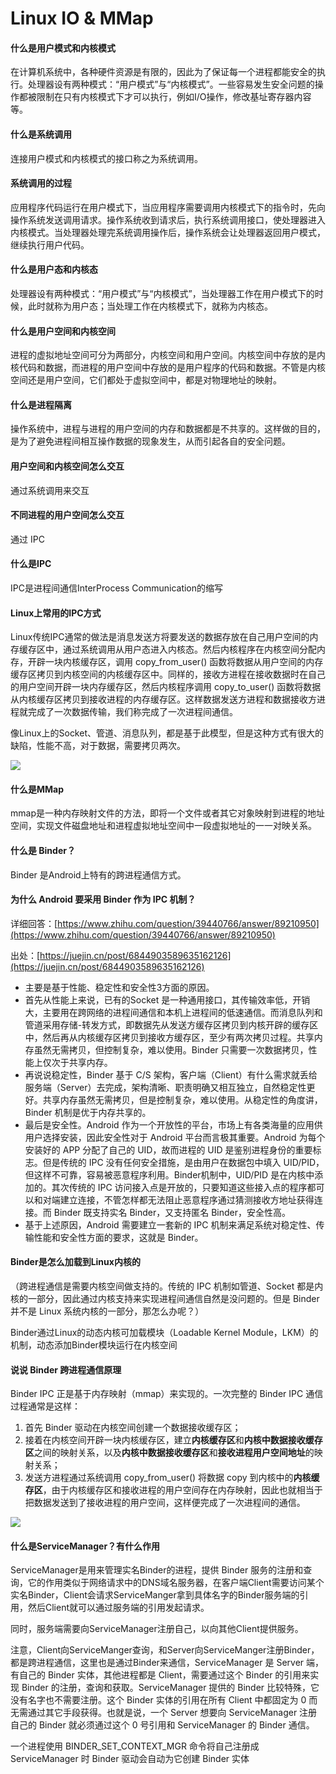 
# Linux IO & MMap

#### 什么是用户模式和内核模式

  在计算机系统中，各种硬件资源是有限的，因此为了保证每一个进程都能安全的执行。处理器设有两种模式：“用户模式”与“内核模式”。一些容易发生安全问题的操作都被限制在只有内核模式下才可以执行，例如I/O操作，修改基址寄存器内容等。


#### 什么是系统调用

  连接用户模式和内核模式的接口称之为系统调用。


#### 系统调用的过程

  应用程序代码运行在用户模式下，当应用程序需要调用内核模式下的指令时，先向操作系统发送调用请求。操作系统收到请求后，执行系统调用接口，使处理器进入内核模式。当处理器处理完系统调用操作后，操作系统会让处理器返回用户模式，继续执行用户代码。


#### 什么是用户态和内核态

  处理器设有两种模式：“用户模式”与“内核模式”，当处理器工作在用户模式下的时候，此时就称为用户态；当处理工作在内核模式下，就称为内核态。


#### 什么是用户空间和内核空间

  进程的虚拟地址空间可分为两部分，内核空间和用户空间。内核空间中存放的是内核代码和数据，而进程的用户空间中存放的是用户程序的代码和数据。不管是内核空间还是用户空间，它们都处于虚拟空间中，都是对物理地址的映射。


#### 什么是进程隔离

  操作系统中，进程与进程的用户空间的内存和数据都是不共享的。这样做的目的，是为了避免进程间相互操作数据的现象发生，从而引起各自的安全问题。


#### 用户空间和内核空间怎么交互

  通过系统调用来交互

#### 不同进程的用户空间怎么交互

  通过 IPC

#### 什么是IPC

  IPC是进程间通信InterProcess Communication的缩写


#### Linux上常用的IPC方式

  Linux传统IPC通常的做法是消息发送方将要发送的数据存放在自己用户空间的内存缓存区中，通过系统调用从用户态进入内核态。然后内核程序在内核空间分配内存，开辟一块内核缓存区，调用 copy_from_user() 函数将数据从用户空间的内存缓存区拷贝到内核空间的内核缓存区中。同样的，接收方进程在接收数据时在自己的用户空间开辟一块内存缓存区，然后内核程序调用 copy_to_user() 函数将数据从内核缓存区拷贝到接收进程的内存缓存区。这样数据发送方进程和数据接收方进程就完成了一次数据传输，我们称完成了一次进程间通信。

  像Linux上的Socket、管道、消息队列，都是基于此模型，但是这种方式有很大的缺陷，性能不高，对于数据，需要拷贝两次。

  ![](https://secure2.wostatic.cn/static/srdg6yt84oGxzWCQvSpmDW/image.png?auth_key=1712622318-sKBBXx9FWXSp23Ww6aQE6d-0-d873d504bf41001449a4e031325b3495)

  
#### 什么是MMap

  mmap是一种内存映射文件的方法，即将一个文件或者其它对象映射到进程的地址空间，实现文件磁盘地址和进程虚拟地址空间中一段虚拟地址的一一对映关系。



#### 什么是 Binder？

  Binder 是Android上特有的跨进程通信方式。


#### 为什么 Android 要采用 Binder 作为 IPC 机制？

  详细回答：[https://www.zhihu.com/question/39440766/answer/89210950](https://www.zhihu.com/question/39440766/answer/89210950)

  出处：[https://juejin.cn/post/6844903589635162126](https://juejin.cn/post/6844903589635162126)

  - 主要是基于性能、稳定性和安全性3方面的原因。
  - 首先从性能上来说，已有的Socket 是一种通用接口，其传输效率低，开销大，主要用在跨网络的进程间通信和本机上进程间的低速通信。而消息队列和管道采用存储-转发方式，即数据先从发送方缓存区拷贝到内核开辟的缓存区中，然后再从内核缓存区拷贝到接收方缓存区，至少有两次拷贝过程。共享内存虽然无需拷贝，但控制复杂，难以使用。Binder 只需要一次数据拷贝，性能上仅次于共享内存。
  - 再说说稳定性，Binder 基于 C/S 架构，客户端（Client）有什么需求就丢给服务端（Server）去完成，架构清晰、职责明确又相互独立，自然稳定性更好。共享内存虽然无需拷贝，但是控制复杂，难以使用。从稳定性的角度讲，Binder 机制是优于内存共享的。
  - 最后是安全性。Android 作为一个开放性的平台，市场上有各类海量的应用供用户选择安装，因此安全性对于 Android 平台而言极其重要。Android 为每个安装好的 APP 分配了自己的 UID，故而进程的 UID 是鉴别进程身份的重要标志。但是传统的 IPC 没有任何安全措施，是由用户在数据包中填入 UID/PID，但这样不可靠，容易被恶意程序利用。Binder机制中，UID/PID 是在内核中添加的。其次传统的 IPC 访问接入点是开放的，只要知道这些接入点的程序都可以和对端建立连接，不管怎样都无法阻止恶意程序通过猜测接收方地址获得连接。而 Binder 既支持实名 Binder，又支持匿名 Binder，安全性高。
  - 基于上述原因，Android 需要建立一套新的 IPC 机制来满足系统对稳定性、传输性能和安全性方面的要求，这就是 Binder。


#### Binder是怎么加载到Linux内核的

  （跨进程通信是需要内核空间做支持的。传统的 IPC 机制如管道、Socket 都是内核的一部分，因此通过内核支持来实现进程间通信自然是没问题的。但是 Binder 并不是 Linux 系统内核的一部分，那怎么办呢？）

  Binder通过Linux的动态内核可加载模块（Loadable Kernel Module，LKM）的机制，动态添加Binder模块运行在内核空间


#### 说说 Binder 跨进程通信原理

  Binder IPC 正是基于内存映射（mmap）来实现的。一次完整的 Binder IPC 通信过程通常是这样：

  1. 首先 Binder 驱动在内核空间创建一个数据接收缓存区；
  2. 接着在内核空间开辟一块内核缓存区，建立**内核缓存区**和**内核中数据接收缓存区**之间的映射关系，以及**内核中数据接收缓存区**和**接收进程用户空间地址**的映射关系；
  3. 发送方进程通过系统调用 copy_from_user() 将数据 copy 到内核中的**内核缓存区**，由于内核缓存区和接收进程的用户空间存在内存映射，因此也就相当于把数据发送到了接收进程的用户空间，这样便完成了一次进程间的通信。

  ![](https://secure2.wostatic.cn/static/xhvY8HUUEk4ZdPskgc672s/image.png?auth_key=1713186601-s1XdPRXagjyJxF53LUhVir-0-afe052e96bb62b48912a0eba3ee2367e)


#### 什么是ServiceManager？有什么作用

  ServiceManager是用来管理实名Binder的进程，提供 Binder 服务的注册和查询，它的作用类似于网络请求中的DNS域名服务器，在客户端Client需要访问某个实名Binder，Client会请求ServiceManger拿到具体名字的Binder服务端的引用，然后Client就可以通过服务端的引用发起请求。

  同时，服务端需要向ServiceManager注册自己，以向其他Client提供服务。

  

  注意，Client向ServiceManger查询，和Server向ServiceManger注册Binder，都是跨进程通信，这里也是通过Binder来通信，ServiceManager 是 Server 端，有自己的 Binder 实体，其他进程都是 Client，需要通过这个 Binder 的引用来实现 Binder 的注册，查询和获取。ServiceManager 提供的 Binder 比较特殊，它没有名字也不需要注册。这个 Binder 实体的引用在所有 Client 中都固定为 0 而无需通过其它手段获得。也就是说，一个 Server 想要向 ServiceManager 注册自己的 Binder 就必须通过这个 0 号引用和 ServiceManager 的 Binder 通信。

  

  一个进程使用 BINDER_SET_CONTEXT_MGR 命令将自己注册成 ServiceManager 时 Binder 驱动会自动为它创建 Binder 实体



